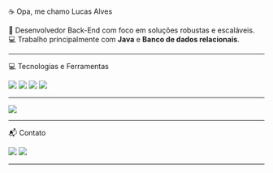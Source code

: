 :coffee: Opa, me chamo Lucas Alves

🎯 Desenvolvedor Back-End com foco em soluções robustas e escaláveis.  
💻 Trabalho principalmente com **Java** e **Banco de dados relacionais**.

---

:computer: Tecnologias e Ferramentas

<div>
  <img src="https://img.shields.io/badge/java-%23ED8B00.svg?style=for-the-badge&logo=openjdk&logoColor=white"/>
  <img src="https://img.shields.io/badge/python-3670A0?style=for-the-badge&logo=python&logoColor=ffdd54"/>
  <img src="https://img.shields.io/badge/MySQL-00000F?style=for-the-badge&logo=mysql&logoColor=white"/>
  <img src="https://img.shields.io/badge/PostgreSQL-000?style=for-the-badge&logo=postgresql"/>
</div>

---
<div>

  
![](https://github-readme-stats.vercel.app/api/top-langs/?username=tluccas&hide=html&layout=compact&theme=default)

---
</div>


:mailbox_with_mail: Contato

<div>
  <a href="https://www.linkedin.com/in/lucasalvesz/"><img src="https://img.shields.io/badge/LinkedIn-0077B5?style=for-the-badge&logo=linkedin&logoColor=white"></a>
  <a href= "mailto:lucas1901alves@gmail.com"><img src= "https://img.shields.io/badge/Gmail-333333?style=for-the-badge&logo=gmail&logoColor=red"></a>
</div> 

---
